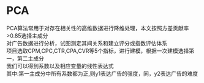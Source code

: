 # PCA
PCA算法常用于对存在相关性的高维数据进行降维处理，本文按照方差贡献率>0.85选择主成分  
对广告数据进行分析，试图测定其间关系和建立评分或指数评估体系  
项目选取CPM,CPC,CTR,CPA,CVR等5个指标，进行建模，根据一次建模选择第一，第二主成分  
我们可以得到系数以及相应变量的线性表达式  
其中:第一主成分中所有系数都为正,则y1表达广告的强度，同，y2表达广告的难度  
